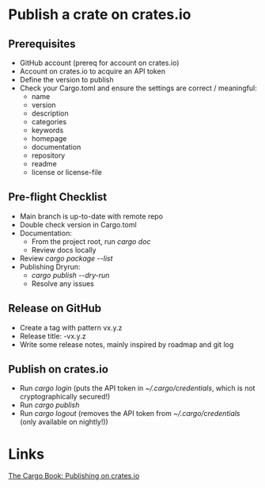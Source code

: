 # Publish a crate on crates.io

## Prerequisites

- GitHub account (prereq for account on crates.io)
- Account on crates.io to acquire an API token
- Define the version to publish
- Check your Cargo.toml and ensure the settings are correct / meaningful:
  - name 
  - version
  - description
  - categories
  - keywords
  - homepage
  - documentation
  - repository
  - readme
  - license or license-file

## Pre-flight Checklist

- Main branch is up-to-date with remote repo
- Double check version in Cargo.toml
- Documentation:
  - From the project root, run *cargo doc*
  - Review docs locally
- Review *cargo package --list*
- Publishing Dryrun:
  - *cargo publish --dry-run*
  - Resolve any issues

## Release on GitHub

- Create a tag with pattern vx.y.z
- Release title: <project-name>-vx.y.z
- Write some release notes, mainly inspired by roadmap and git log

## Publish on crates.io

- Run *cargo login* (puts the API token in *~/.cargo/credentials*, which is not cryptographically secured!)
- Run *cargo publish* 
- Run *cargo logout* (removes the API token from *~/.cargo/credentials* (only available on nightly!))

# Links

[The Cargo Book: Publishing on crates.io](https://doc.rust-lang.org/cargo/reference/publishing.html)
